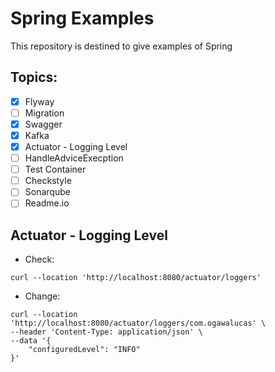 # Spring Examples

This repository is destined to give examples of Spring

## Topics:
- [x] Flyway
- [ ] Migration
- [x] Swagger
- [x] Kafka
- [x] Actuator - Logging Level
- [ ] HandleAdviceExecption
- [ ] Test Container
- [ ] Checkstyle
- [ ] Sonarqube
- [ ] Readme.io

## Actuator - Logging Level
- Check:
```shell
curl --location 'http://localhost:8080/actuator/loggers'
```

- Change:
```shell
curl --location 'http://localhost:8080/actuator/loggers/com.ogawalucas' \
--header 'Content-Type: application/json' \
--data '{
    "configuredLevel": "INFO"
}'
```